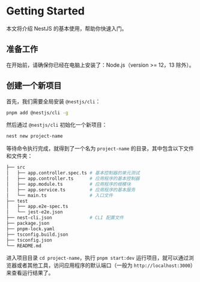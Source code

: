# Getting Started

本文将介绍 NestJS 的基本使用，帮助你快速入门。

## 准备工作

在开始前，请确保你已经在电脑上安装了：Node.js（version >= 12，13 除外）。

## 创建一个新项目

首先，我们需要全局安装 `@nestjs/cli`：

``` bash
pnpm add @nestjs/cli -g
```

然后通过 `@nestjs/cli` 初始化一个新项目：

``` bash
nest new project-name
```

等待命令执行完成，就得到了一个名为 `project-name` 的目录，其中包含以下文件和文件夹：

``` bash
├── src
│   ├── app.controller.spec.ts # 基本控制器的单元测试
│   ├── app.controller.ts      # 应用程序的基本控制器
│   ├── app.module.ts          # 应用程序的根模块
│   ├── app.service.ts         # 应用程序的基本服务
│   └── main.ts                # 入口文件
├── test
│   ├── app.e2e-spec.ts
│   └── jest-e2e.json
├── nest-cli.json              # CLI 配置文件
├── package.json
├── pnpm-lock.yaml
├── tsconfig.build.json
├── tsconfig.json
└── README.md
```

进入项目目录 `cd project-name`，执行 `pnpm start:dev` 运行项目，就可以通过浏览器或者其他工具，访问应用程序的默认端口（一般为 `http://localhost:3000`）来查看运行结果了。
